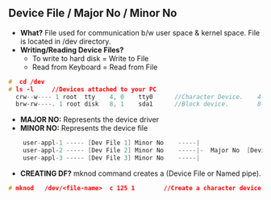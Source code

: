 ## Device File / Major No / Minor No
- **What?** File used for communication b/w user space & kernel space. File is located in /dev directory. 
- **Writing/Reading Device Files?**  
  - To write to hard disk = Write to File
  - Read from Keyboard = Read from File
```c
#  cd /dev 
# ls -l     //Devices attached to your PC
  crw--w---- 1 root  tty    4, 0    tty0      //Character Device.    4-Major No    0-Minor No
  brw-rw----. 1 root disk   8, 1    sda1      //Block device.        8-Major No    1-Minor No
```
- **MAJOR NO:** Represents the device driver
- **MINOR NO:** Represents the device file
```c
    user-appl-1 ----- [Dev File 1] Minor No    -----|
    user-appl-2 ----- [Dev File 2] Minor No    -----|-  Major No  [Device Driver]
    user-appl-3 ----- [Dev File 3] Minor No    -----|
```
- **CREATING DF?** mknod command creates a (Device File or Named pipe). 
```c
# mknod   /dev/<file-name>  c 125 1        //Create a character device file having Major-no(125) & Minor-no(1)
```

